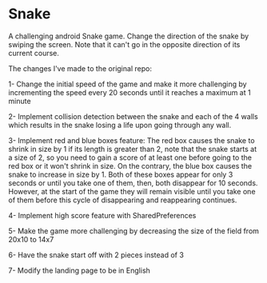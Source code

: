 # Snake
A challenging android Snake game. Change the direction of the snake by swiping the screen. Note that it can't go in the opposite direction of its current course.

The changes I've made to the original repo:

1- Change the initial speed of the game and make it more challenging by incrementing the speed every 20 seconds until it reaches a maximum at 1 minute

2- Implement collision detection between the snake and each of the 4 walls which results in the snake losing a life upon going through any wall.

3- Implement red and blue boxes feature: The red box causes the snake to shrink in size by 1 if its length is greater than 2, note that the snake starts at a size of 2, so you need to gain a score of at least one before going to the red box or it won't shrink in size. On the contrary, the blue box causes the snake to increase in size by 1. Both of these boxes appear for only 3 seconds or until you take one of them, then, both disappear for 10 seconds. However, at the start of the game they will remain visible until you take one of them before this cycle of disappearing and reappearing continues.

4- Implement high score feature with SharedPreferences

5- Make the game more challenging by decreasing the size of the field from 20x10 to 14x7

6- Have the snake start off with 2 pieces instead of 3 

7- Modify the landing page to be in English
